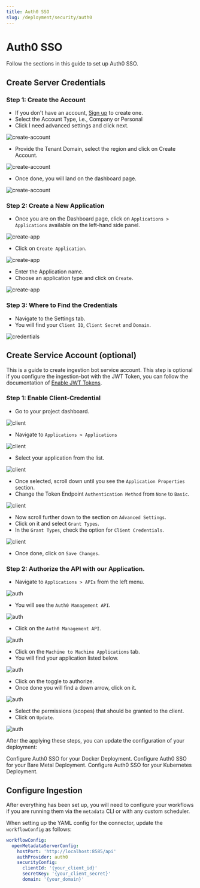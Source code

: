 ```yaml
---
title: Auth0 SSO
slug: /deployment/security/auth0
---
```


# Auth0 SSO

Follow the sections in this guide to set up Auth0 SSO.

## Create Server Credentials

### Step 1: Create the Account

- If you don't have an account, [Sign up](https://auth0.com/signup) to create one.
- Select the Account Type, i.e., Company or Personal
- Click I need advanced settings and click next.

<Image src="/images/deployment/security/auth0/create-account-1.png" alt="create-account"/>

- Provide the Tenant Domain, select the region and click on Create Account.

<Image src="/images/deployment/security/auth0/create-account-2.png" alt="create-account"/>

- Once done, you will land on the dashboard page.

<Image src="/images/deployment/security/auth0/create-account-3.png" alt="create-account"/>

### Step 2: Create a New Application

- Once you are on the Dashboard page, click on `Applications > Applications` available on the left-hand side panel.

<Image src="/images/deployment/security/auth0/create-new-app-1.png" alt="create-app"/>

- Click on `Create Application`.

<Image src="/images/deployment/security/auth0/create-new-app-2.png" alt="create-app"/>

- Enter the Application name.
- Choose an application type and click on `Create`.

<Image src="/images/deployment/security/auth0/create-new-app-3.png" alt="create-app"/>

### Step 3: Where to Find the Credentials

- Navigate to the Settings tab. 
- You will find your `Client ID`, `Client Secret` and `Domain`.

<Image src="/images/deployment/security/auth0/credentials.png" alt="credentials"/>

## Create Service Account (optional)

This is a guide to create ingestion bot service account. This step is optional if you configure the ingestion-bot with
the JWT Token, you can follow the documentation of [Enable JWT Tokens](/deployment/security/enable-jwt-tokens).

### Step 1: Enable Client-Credential

- Go to your project dashboard.

<Image src="/images/deployment/security/auth0/enable-client-credential-1.png" alt="client"/>

- Navigate to `Applications > Applications`

<Image src="/images/deployment/security/auth0/enable-client-credential-2.png" alt="client"/>

- Select your application from the list.

<Image src="/images/deployment/security/auth0/enable-client-credential-3.png" alt="client"/>

- Once selected, scroll down until you see the `Application Properties` section.
- Change the Token Endpoint `Authentication Method` from `None` to `Basic`.

<Image src="/images/deployment/security/auth0/enable-client-credential-4.png" alt="client"/>

- Now scroll further down to the section on `Advanced Settings`.
- Click on it and select `Grant Types`.
- In the `Grant Types`, check the option for `Client Credentials`.

<Image src="/images/deployment/security/auth0/enable-client-credential-5.png" alt="client"/>

- Once done, click on `Save Changes`.

### Step 2: Authorize the API with our Application.

- Navigate to `Applications > APIs` from the left menu.

<Image src="/images/deployment/security/auth0/authorize-api-1.png" alt="auth"/>

- You will see the `Auth0 Management API`.

<Image src="/images/deployment/security/auth0/authorize-api-2.png" alt="auth"/>

- Click on the `Auth0 Management API`.

<Image src="/images/deployment/security/auth0/authorize-api-3.png" alt="auth"/>

- Click on the `Machine to Machine Applications` tab.
- You will find your application listed below.

<Image src="/images/deployment/security/auth0/authorize-api-4.png" alt="auth"/>

- Click on the toggle to authorize.
- Once done you will find a down arrow, click on it.

<Image src="/images/deployment/security/auth0/authorize-api-5.png" alt="auth"/>

- Select the permissions (scopes) that should be granted to the client.
- Click on `Update`.

<Image src="/images/deployment/security/auth0/authorize-api-6.png" alt="auth"/>

After the applying these steps, you can update the configuration of your deployment:

<InlineCalloutContainer>
  <InlineCallout
    color="violet-70"
    icon="celebration"
    bold="Docker Security"
    href="/deployment/security/auth0/docker"
  >
    Configure Auth0 SSO for your Docker Deployment.
  </InlineCallout>
  <InlineCallout
    color="violet-70"
    icon="storage"
    bold="Bare Metal Security"
    href="/deployment/security/auth0/bare-metal"
  >
    Configure Auth0 SSO for your Bare Metal Deployment.
  </InlineCallout>
  <InlineCallout
    color="violet-70"
    icon="fit_screen"
    bold="Kubernetes Security"
    href="/deployment/security/auth0/kubernetes"
  >
    Configure Auth0 SSO for your Kubernetes Deployment.
  </InlineCallout>
</InlineCalloutContainer>

## Configure Ingestion

After everything has been set up, you will need to configure your workflows if you are running them via the 
`metadata` CLI or with any custom scheduler.

When setting up the YAML config for the connector, update the `workflowConfig` as follows:

```yaml
workflowConfig:
  openMetadataServerConfig:
    hostPort: 'http://localhost:8585/api'
    authProvider: auth0
    securityConfig:
      clientId: '{your_client_id}'
      secretKey: '{your_client_secret}'
      domain: '{your_domain}'
```
